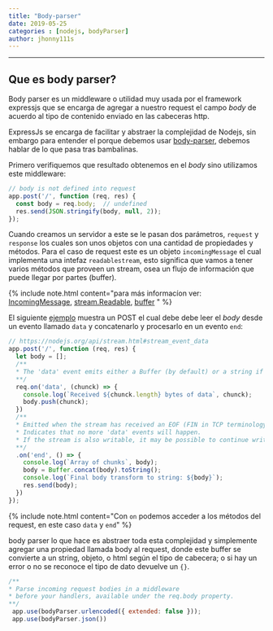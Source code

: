 ```yaml
---
title: "Body-parser"
date: 2019-05-25
categories : [nodejs, bodyParser]
author: jhonny111s
---
```


----------------
## Que es body parser?

Body parser es un middleware o utilidad muy usada por el framework expressjs  que se encarga de agregar a nuestro request el campo *body* de acuerdo al tipo de contenido enviado en las cabeceras http.

ExpressJs se encarga de facilitar y abstraer la complejidad de Nodejs, sin embargo para entender el porque debemos usar [body-parser](https://www.npmjs.com/package/body-parser), debemos hablar de lo que pasa tras bambalinas.

Primero verifiquemos que resultado obtenemos en el *body*  sino utilizamos este middleware:

~~~javascript
// body is not defined into request
app.post('/', function (req, res) {
  const body = req.body;  // undefined
  res.send(JSON.stringify(body, null, 2));
});
~~~

Cuando creamos un servidor a este se le pasan dos parámetros, `request` y `response` los cuales son unos objetos con una cantidad de propiedades y métodos. Para el caso de request este es un objeto `incomingMessage` el cual implementa una intefaz  `readablestream`, esto significa que vamos a tener varios métodos que proveen un stream, osea un flujo de información que puede llegar por partes (buffer).

{% include note.html content="para más informacíon ver: [IncomingMessage](https://nodejs.org/api/http.html#http_class_http_incomingmessage), [stream.Readable](https://nodejs.org/api/stream.html#stream_class_stream_readable), [buffer](https://nodejs.org/api/buffer.html#buffer_buffer) " %}

El siguiente [ejemplo](https://nodejs.org/en/docs/guides/anatomy-of-an-http-transaction/#request-body) muestra un POST  el cual debe debe leer el *body* desde un evento llamado `data`
y concatenarlo y procesarlo en un evento `end`:

~~~javascript
// https://nodejs.org/api/stream.html#stream_event_data
app.post('/', function (req, res) {
  let body = [];
  /**
  * The 'data' event emits either a Buffer (by default) or a string if setEncoding() was used.
  **/
  req.on('data', (chunck) => {
    console.log(`Received ${chunck.length} bytes of data`, chunck);
    body.push(chunck);
  })
  /**
  * Emitted when the stream has received an EOF (FIN in TCP terminology).
  * Indicates that no more 'data' events will happen.
  * If the stream is also writable, it may be possible to continue writing.
  **/
  .on('end', () => {
    console.log(`Array of chunks`, body);
    body = Buffer.concat(body).toString();
    console.log(`Final body transform to string: ${body}`);
    res.send(body);
  })
});
~~~

{% include note.html content="Con `on` podemos acceder a los métodos del request, en este caso `data` y `end`" %}


body parser lo que hace es abstraer toda esta complejidad y simplemente agregar una propiedad llamada body al request, donde este buffer se convierte a un string, objeto, o html según el tipo de cabecera; o si hay un error o no se reconoce el tipo de dato devuelve un `{}`.

~~~javascript
/**
* Parse incoming request bodies in a middleware
* before your handlers, available under the req.body property.
**/
 app.use(bodyParser.urlencoded({ extended: false }));
 app.use(bodyParser.json())
~~~